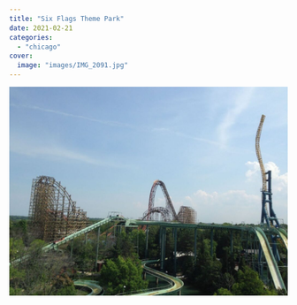 ```yaml
---
title: "Six Flags Theme Park"
date: 2021-02-21
categories:
  - "chicago"
cover:
  image: "images/IMG_2091.jpg"
---
```


![](images/IMG_2091-1024x768.jpg)
